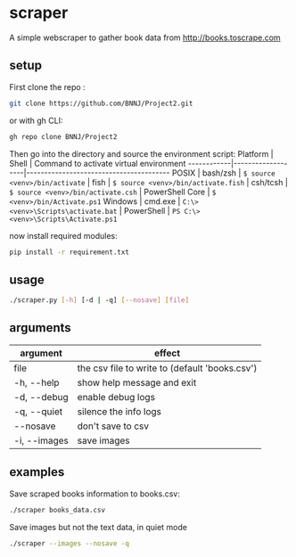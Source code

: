 # scraper

A simple webscraper to gather book data from http://books.toscrape.com

## setup

First clone the repo :
```bash
git clone https://github.com/BNNJ/Project2.git
```
or with gh CLI:
```bash
gh repo clone BNNJ/Project2
```

Then go into the directory and source the environment script:
Platform    | Shell             | Command to activate virtual environment
------------|-------------------|----------------------------------------
POSIX       | bash/zsh          | `$ source <venv>/bin/activate`
            | fish              | `$ source <venv>/bin/activate.fish`
            | csh/tcsh          | `$ source <venv>/bin/activate.csh`
            | PowerShell Core   | `$ <venv>/bin/Activate.ps1`
Windows     | cmd.exe           | `C:\> <venv>\Scripts\activate.bat`
            | PowerShell        | `PS C:\> <venv>\Scripts\Activate.ps1`

now install required modules:
```bash
pip install -r requirement.txt
```

## usage

```bash 
./scraper.py [-h] [-d | -q] [--nosave] [file]
```

## arguments

argument       | effect
---------------|-------
file           | the csv file to write to (default 'books.csv')
-h, --help     | show help message and exit
-d, --debug    | enable debug logs
-q, --quiet    | silence the info logs
--nosave       | don't save to csv
-i, --images   | save images

## examples

Save scraped books information to books.csv:
```bash
./scraper books_data.csv
```

Save images but not the text data, in quiet mode
```bash
./scraper --images --nosave -q
```